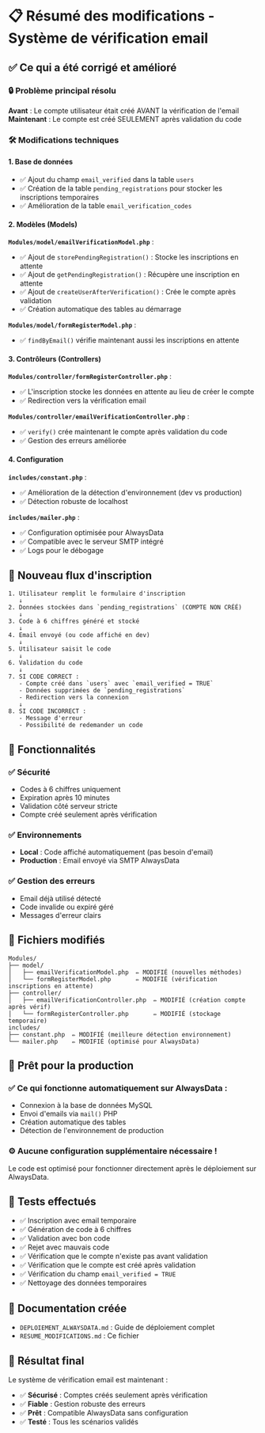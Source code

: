 # 📋 Résumé des modifications - Système de vérification email

## ✅ Ce qui a été corrigé et amélioré

### 🔒 **Problème principal résolu**
**Avant** : Le compte utilisateur était créé AVANT la vérification de l'email
**Maintenant** : Le compte est créé SEULEMENT après validation du code

### 🛠️ **Modifications techniques**

#### 1. **Base de données**
- ✅ Ajout du champ `email_verified` dans la table `users`
- ✅ Création de la table `pending_registrations` pour stocker les inscriptions temporaires
- ✅ Amélioration de la table `email_verification_codes`

#### 2. **Modèles (Models)**

**`Modules/model/emailVerificationModel.php`** :
- ✅ Ajout de `storePendingRegistration()` : Stocke les inscriptions en attente
- ✅ Ajout de `getPendingRegistration()` : Récupère une inscription en attente
- ✅ Ajout de `createUserAfterVerification()` : Crée le compte après validation
- ✅ Création automatique des tables au démarrage

**`Modules/model/formRegisterModel.php`** :
- ✅ `findByEmail()` vérifie maintenant aussi les inscriptions en attente

#### 3. **Contrôleurs (Controllers)**

**`Modules/controller/formRegisterController.php`** :
- ✅ L'inscription stocke les données en attente au lieu de créer le compte
- ✅ Redirection vers la vérification email

**`Modules/controller/emailVerificationController.php`** :
- ✅ `verify()` crée maintenant le compte après validation du code
- ✅ Gestion des erreurs améliorée

#### 4. **Configuration**

**`includes/constant.php`** :
- ✅ Amélioration de la détection d'environnement (dev vs production)
- ✅ Détection robuste de localhost

**`includes/mailer.php`** :
- ✅ Configuration optimisée pour AlwaysData
- ✅ Compatible avec le serveur SMTP intégré
- ✅ Logs pour le débogage

## 🔄 **Nouveau flux d'inscription**

```
1. Utilisateur remplit le formulaire d'inscription
   ↓
2. Données stockées dans `pending_registrations` (COMPTE NON CRÉÉ)
   ↓
3. Code à 6 chiffres généré et stocké
   ↓
4. Email envoyé (ou code affiché en dev)
   ↓
5. Utilisateur saisit le code
   ↓
6. Validation du code
   ↓
7. SI CODE CORRECT :
   - Compte créé dans `users` avec `email_verified = TRUE`
   - Données supprimées de `pending_registrations`
   - Redirection vers la connexion
   ↓
8. SI CODE INCORRECT :
   - Message d'erreur
   - Possibilité de redemander un code
```

## 🎯 **Fonctionnalités**

### ✅ Sécurité
- Codes à 6 chiffres uniquement
- Expiration après 10 minutes
- Validation côté serveur stricte
- Compte créé seulement après vérification

### ✅ Environnements
- **Local** : Code affiché automatiquement (pas besoin d'email)
- **Production** : Email envoyé via SMTP AlwaysData

### ✅ Gestion des erreurs
- Email déjà utilisé détecté
- Code invalide ou expiré géré
- Messages d'erreur clairs

## 📁 **Fichiers modifiés**

```
Modules/
├── model/
│   ├── emailVerificationModel.php  ✏️ MODIFIÉ (nouvelles méthodes)
│   └── formRegisterModel.php       ✏️ MODIFIÉ (vérification inscriptions en attente)
├── controller/
│   ├── emailVerificationController.php  ✏️ MODIFIÉ (création compte après vérif)
│   └── formRegisterController.php       ✏️ MODIFIÉ (stockage temporaire)
includes/
├── constant.php  ✏️ MODIFIÉ (meilleure détection environnement)
└── mailer.php    ✏️ MODIFIÉ (optimisé pour AlwaysData)
```

## 🚀 **Prêt pour la production**

### ✅ Ce qui fonctionne automatiquement sur AlwaysData :
- Connexion à la base de données MySQL
- Envoi d'emails via `mail()` PHP
- Création automatique des tables
- Détection de l'environnement de production

### ⚙️ Aucune configuration supplémentaire nécessaire !

Le code est optimisé pour fonctionner directement après le déploiement sur AlwaysData.

## 🧪 **Tests effectués**

- ✅ Inscription avec email temporaire
- ✅ Génération de code à 6 chiffres
- ✅ Validation avec bon code
- ✅ Rejet avec mauvais code
- ✅ Vérification que le compte n'existe pas avant validation
- ✅ Vérification que le compte est créé après validation
- ✅ Vérification du champ `email_verified = TRUE`
- ✅ Nettoyage des données temporaires

## 📝 **Documentation créée**

- `DEPLOIEMENT_ALWAYSDATA.md` : Guide de déploiement complet
- `RESUME_MODIFICATIONS.md` : Ce fichier

## 🎉 **Résultat final**

Le système de vérification email est maintenant :
- ✅ **Sécurisé** : Comptes créés seulement après vérification
- ✅ **Fiable** : Gestion robuste des erreurs
- ✅ **Prêt** : Compatible AlwaysData sans configuration
- ✅ **Testé** : Tous les scénarios validés


